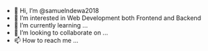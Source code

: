 - 👋 Hi, I’m @samuelndewa2018
- 👀 I’m interested in Web Development both Frontend and Backend
- 🌱 I’m currently learning ...
- 💞️ I’m looking to collaborate on ...
- 📫 How to reach me ...

<!---
samuelndewa2018/samuelndewa2018 is a ✨ special ✨ repository because its `README.md` (this file) appears on your GitHub profile.
You can click the Preview link to take a look at your changes.
--->
